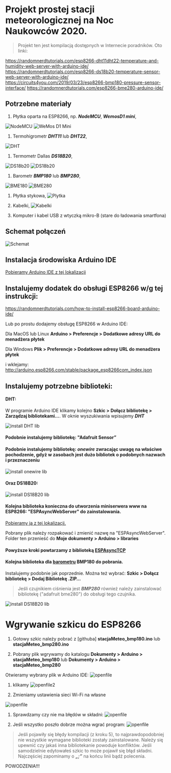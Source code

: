 # Projekt prostej stacji meteorologicznej na Noc Naukowców 2020.
> Projekt ten jest kompilacją dostępnych w Internecie poradników. Oto linki:

https://randomnerdtutorials.com/esp8266-dht11dht22-temperature-and-humidity-web-server-with-arduino-ide/
https://randomnerdtutorials.com/esp8266-ds18b20-temperature-sensor-web-server-with-arduino-ide/
https://circuits4you.com/2019/03/23/esp8266-bmp180-pressure-sensor-interface/
https://randomnerdtutorials.com/esp8266-bme280-arduino-ide/
## Potrzebne materiały

1. Płytka oparta na ESP8266, np. ___NodeMCU___, ___WemosD1 mini___,

![NodeMCU](/README.md.fld/image001.png) ![WeMos D1 Mini](README.md.fld/image002.jpg)

1. Termohigrometr ___DHT11___ lub ___DHT22___,

![DHT](/README.md.fld/image003.jpg)

1. Termometr Dallas ___DS18B20___,

![DS18b20](/README.md.fld/image004.jpg) ![DS18b20](/README.md.fld/image005.jpg)

1. Barometr ___BMP180___ lub ___BMP280___,

![BME180](/README.md.fld/image006.jpg) ![BME280](/README.md.fld/image007.jpg)

1. Płytka stykowa,
![Plytka](/README.md.fld/image008.jpg)

1. Kabelki,
![Kabelki](/README.md.fld/image010.jpg)

1. Komputer i kabel USB z wtyczką mikro-B (stare do ładowania smartfona)

## Schemat połączeń

![Schemat](/README.md.fld/image011.png)

## Instalacja środowiska Arduino IDE

[Pobieramy Arduino IDE z tej lokalizacji](https://www.arduino.cc/en/software)

## Instalujemy dodatek do obsługi ESP8266 w/g tej instrukcji:

https://randomnerdtutorials.com/how-to-install-esp8266-board-arduino-ide/

Lub po prostu dodajemy obsługę ESP8266 w Arduino IDE:

Dla MacOS lub Linux **Arduino > Preferencje > Dodatkowe adresy URL do menadżera płytek** 

Dla Windows **Plik > Preferencje > Dodatkowe adresy URL do menadżera płytek** 

i wklejamy: 
http://arduino.esp8266.com/stable/package_esp8266com_index.json

## Instalujemy potrzebne biblioteki:

#### DHT:
W programie Arduino IDE klikamy kolejno **Szkic > Dołącz bibliotekę &gt; Zarządzaj bibliotekami…**. W oknie wyszukiwania wpisujemy ___DHT___

![install DHT lib](/README.md.fld/image012.png)

#### Podobnie instalujemy bibliotekę: "Adafruit Sensor”

#### Podobnie instalujemy bibliotekę: ___onewire___ zwracając uwagę na właściwe pochodzenie, gdyż w zasobach jest dużo bibliotek o podobnych nazwach i przeznaczeniu

![install onewire lib](/README.md.fld/image013.png)

#### Oraz DS18B20:

![install DS18B20 lib](/README.md.fld/image014.png)

#### Kolejna biblioteka konieczna do utworzenia miniserwera www na ESP8266: "ESPAsyncWebServer" do zainstalowania. 

[Pobieramy ją z tej lokalizacji.](https://github.com/me-no-dev/ESPAsyncWebServer/archive/master.zip)

Pobrany plik należy rozpakować i zmienić nazwę na "ESPAsyncWebServer". Folder ten przenieść do **Moje dokumenty &gt; Arduino &gt; libraries**

#### Powyższe kroki powtarzamy z biblioteką [ESPAsyncTCP](https://github.com/me-no-dev/ESPAsyncTCP/archive/master.zip)

#### Kolejna biblioteka dla [barometru](https://circuits4you.com/wp-content/uploads/2019/03/BMP180_Breakout_Arduino_Library-master.zip) BMP180 do pobrania.

Instalujemy podobnie jak poprzednie. Można też wybrać: **Szkic &gt; Dołącz bibliotekę &gt; Dodaj Bibliotekę .ZIP…**

> Jeśli czujnikiem ciśnienia jest ___BMP280___ również należy zainstalować bibliotekę ("adafruit bme280") do obsługi tego czujnika.

![install DS18B20 lib](/README.md.fld/image020.png)

# Wgrywanie szkicu do ESP8266

1. Gotowy szkic należy pobrać z [githuba] **stacjaMeteo_bmp180.ino** lub **stacjaMeteo_bmp280.ino**

1. Pobrany plik wgrywamy do katalogu **Dokumenty &gt; Arduino &gt; stacjaMeteo_bmp180** lub **Dokumenty &gt; Arduino &gt; stacjaMeteo_bmp280**

Otwieramy wybrany plik w Arduino IDE: ![openfile](/README.md.fld/image016.png) 

1. klikamy ![openfile2](/README.md.fld/image015.png)

1. Zmieniamy ustawienia sieci Wi-Fi na własne

![openfile](/README.md.fld/image017.png) 

1. Sprawdzamy czy nie ma błędów w składni: ![openfile](/README.md.fld/image018.png)

1. Jeśli wszystko poszło dobrze można wgrać program: ![openfile](/README.md.fld/image019.png)

> Jeśli pojawiły się błędy kompilacji (z kroku 5), to najprawdopodobniej nie wszystkie wymagane biblioteki zostały zainstalowane. Należy się upewnić czy jakaś inna bibliotekanie powoduje konfliktów. Jeśli samodzielnie edytowałeś szkic to może pojawił się błąd składni. Najczęściej zapominamy o ___„;”___ na końcu linii bądź polecenia.

<font color:red >POWODZENIA!!!</font>
